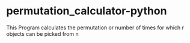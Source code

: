 # permutation_calculator-python
This Program calculates the permutation or number of times for which r objects can be picked from n

